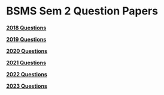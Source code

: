 # BSMS Sem 2 Question Papers

**[2018 Questions](2018)**

**[2019 Questions](2019)**

**[2020 Questions](2020)**

**[2021 Questions](2021)**

**[2022 Questions](2022)**

**[2023 Questions](2023)**


